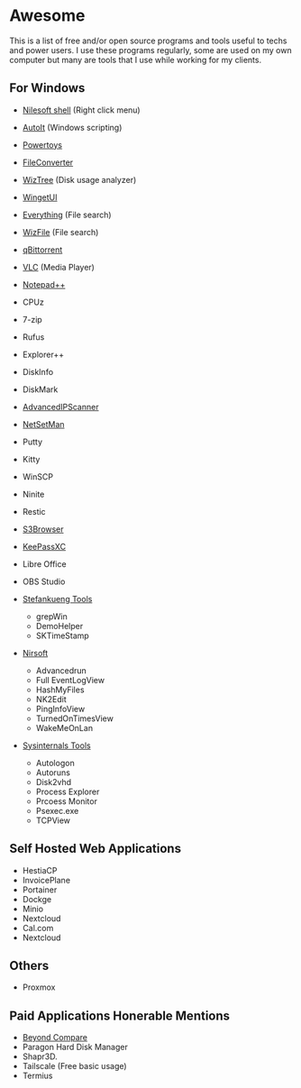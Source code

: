 # Awesome
This is a list of free and/or open source programs and tools useful to techs and power users. I use these programs regularly, some are used on my own computer but many are tools that I use while working for my clients.

## For Windows
- [Nilesoft shell](https://nilesoft.org/) (Right click menu)
- [AutoIt](https://www.autoitscript.com/) (Windows scripting)
- [Powertoys](https://github.com/microsoft/PowerToys)
- [FileConverter](https://github.com/Tichau/FileConverter)
- [WizTree](https://www.diskanalyzer.com/) (Disk usage analyzer)

- [WingetUI](https://github.com/marticliment/WingetUI)
- [Everything](https://www.voidtools.com/) (File search)
- [WizFile](https://www.diskanalyzer.com/) (File search)
- [qBittorrent](https://www.qbittorrent.org/)
- [VLC](https://www.videolan.org/) (Media Player)
- [Notepad++](https://github.com/notepad-plus-plus/notepad-plus-plus)
- CPUz
- 7-zip
- Rufus
- Explorer++
- DiskInfo
- DiskMark
- [AdvancedIPScanner](https://www.advanced-ip-scanner.com/)
- [NetSetMan](https://www.netsetman.com/)
- Putty
- Kitty
- WinSCP
- Ninite
- Restic
- [S3Browser](https://s3browser.com/)
- [KeePassXC](https://keepassxc.org/)
- Libre Office
- OBS Studio

- [Stefankueng Tools](https://tools.stefankueng.com/)
  - grepWin
  - DemoHelper
  - SKTimeStamp

- [Nirsoft](https://www.nirsoft.net/)
  - Advancedrun
  - Full EventLogView
  - HashMyFiles
  - NK2Edit
  - PingInfoView
  - TurnedOnTimesView
  - WakeMeOnLan

- [Sysinternals Tools](https://learn.microsoft.com/en-us/sysinternals/)
  - Autologon
  - Autoruns
  - Disk2vhd
  - Process Explorer
  - Prcoess Monitor
  - Psexec.exe
  - TCPView
 
## Self Hosted Web Applications
- HestiaCP
- InvoicePlane
- Portainer
- Dockge
- Minio
- Nextcloud
- Cal.com
- Nextcloud

## Others
- Proxmox

## Paid Applications Honerable Mentions
- [Beyond Compare](https://www.scootersoftware.com/)
- Paragon Hard Disk Manager
- Shapr3D.
- Tailscale (Free basic usage)
- Termius
